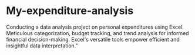 # My-expenditure-analysis
Conducting a data analysis project on personal expenditures using Excel. Meticulous categorization, budget tracking, and trend analysis for informed financial decision-making. Excel's versatile tools empower efficient and insightful data interpretation."
